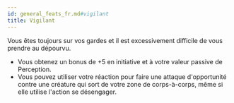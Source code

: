 ```yaml
---
id: general_feats_fr.md#vigilant
title: Vigilant
---
```


Vous êtes toujours sur vos gardes et il est excessivement difficile de vous prendre au dépourvu.

* Vous obtenez un bonus de +5 en initiative et à votre valeur passive de Perception.
* Vous pouvez utiliser votre réaction pour faire une attaque d'opportunité contre une créature qui sort de votre zone de corps-à-corps, même si elle utilise l'action se désengager.

